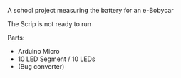 A school project measuring the battery for an e-Bobycar


The Scrip is not ready to run 


Parts:
- Arduino Micro
- 10 LED Segment / 10 LEDs
- (Bug converter)
